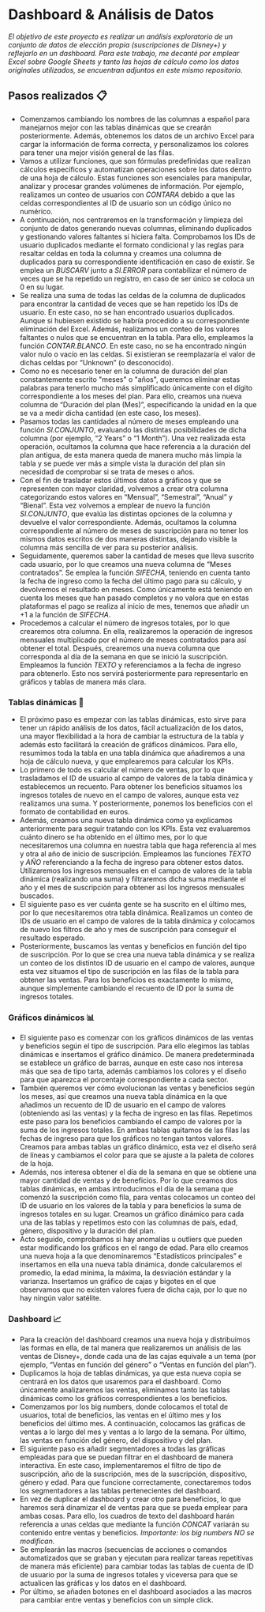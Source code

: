 # Dashboard & Análisis de Datos
_El objetivo de este proyecto es realizar un análisis exploratorio de un conjunto de datos de elección propia (suscripciones de Disney+) y reflejarlo en un dashboard. Para este trabajo, me decanté por emplear Excel sobre Google Sheets y tanto las hojas de cálculo como los datos originales utilizados, se encuentran adjuntos en este mismo repositorio._

## Pasos realizados 📋
-	Comenzamos cambiando los nombres de las columnas a español para manejarnos mejor con las tablas dinámicas que se crearán posteriormente. Además, obtenemos los datos de un archivo Excel para cargar la información de forma correcta, y personalizamos los colores para tener una mejor visión general de las filas.
-	 Vamos a utilizar funciones, que son fórmulas predefinidas que realizan cálculos específicos y automatizan operaciones sobre los datos dentro de una hoja de cálculo. Estas funciones son esenciales para manipular, analizar y procesar grandes volúmenes de información. Por ejemplo, realizamos un conteo de usuarios con _CONTARA_ debido a que las celdas correspondientes al ID de usuario son un código único no numérico.
-	A continuación, nos centraremos en la transformación y limpieza del conjunto de datos generando nuevas columnas, eliminando duplicados y gestionando valores faltantes si hiciera falta. Comprobamos los IDs de usuario duplicados mediante el formato condicional y las reglas para resaltar celdas en toda la columna y creamos una columna de duplicados para su correspondiente identificación en caso de existir. Se emplea un _BUSCARV_ junto a _SI.ERROR_ para contabilizar el número de veces que se ha repetido un registro, en caso de ser único se coloca un 0 en su lugar.
-	Se realiza una suma de todas las celdas de la columna de duplicados para encontrar la cantidad de veces que se han repetido los IDs de usuario. En este caso, no se han encontrado usuarios duplicados. Aunque si hubiesen existido se habría procedido a su correspondiente eliminación del Excel. Además, realizamos un conteo de los valores faltantes o nulos que se encuentran en la tabla. Para ello, empleamos la función _CONTAR.BLANCO_. En este caso, no se ha encontrado ningún valor nulo o vacío en las celdas. Si existieran se reemplazaría el valor de dichas celdas por “Unknown” (o desconocido).
-	Como no es necesario tener en la columna de duración del plan constantemente escrito "meses" o "años", queremos eliminar estas palabras para tenerlo mucho más simplificado únicamente con el dígito correspondiente a los meses del plan. Para ello, creamos una nueva columna de “Duración del plan (Mes)”, especificando la unidad en la que se va a medir dicha cantidad (en este caso, los meses).
-	Pasamos todas las cantidades al número de meses empleando una función _SI.CONJUNTO_, evaluando las distintas posibilidades de dicha columna (por ejemplo, “2 Years” o “1 Month”). Una vez realizada esta operación, ocultamos la columna que hace referencia a la duración del plan antigua, de esta manera queda de manera mucho más limpia la tabla y se puede ver más a simple vista la duración del plan sin necesidad de comprobar si se trata de meses o años.
-	Con el fin de trasladar estos últimos datos a gráficos y que se representen con mayor claridad, volvemos a crear otra columna categorizando estos valores en “Mensual”, “Semestral”, “Anual” y “Bienal”. Esta vez volvemos a emplear de nuevo la función _SI.CONJUNTO_, que evalúa las distintas opciones de la columna y devuelve el valor correspondiente. Además, ocultamos la columna correspondiente al número de meses de suscripción para no tener los mismos datos escritos de dos maneras distintas, dejando visible la columna más sencilla de ver para su posterior análisis.
-	Seguidamente, queremos saber la cantidad de meses que lleva suscrito cada usuario, por lo que creamos una nueva columna de “Meses contratados”. Se emplea la función _SIFECHA_, teniendo en cuenta tanto la fecha de ingreso como la fecha del último pago para su cálculo, y devolvemos el resultado en meses. Como únicamente está teniendo en cuenta los meses que han pasado completos y no valora que en estas plataformas el pago se realiza al inicio de mes, tenemos que añadir un +1 a la función de _SIFECHA_.
-	Procedemos a calcular el número de ingresos totales, por lo que crearemos otra columna. En ella, realizaremos la operación de ingresos mensuales multiplicado por el número de meses contratados para así obtener el total. Después, crearemos una nueva columna que corresponda al día de la semana en que se inició la suscripción. Empleamos la función _TEXTO_ y referenciamos a la fecha de ingreso para obtenerlo. Esto nos servirá posteriormente para representarlo en gráficos y tablas de manera más clara.
### Tablas dinámicas 📄
-	El próximo paso es empezar con las tablas dinámicas, esto sirve para tener un rápido análisis de los datos, fácil actualización de los datos, una mayor flexibilidad a la hora de cambiar la estructura de la tabla y además esto facilitará la creación de gráficos dinámicos. Para ello, resumimos toda la tabla en una tabla dinámica que añadiremos a una hoja de cálculo nueva, y que emplearemos para calcular los KPIs.
-	Lo primero de todo es calcular el número de ventas, por lo que trasladamos el ID de usuario al campo de valores de la tabla dinámica y establecemos un recuento. Para obtener los beneficios situamos los ingresos totales de nuevo en el campo de valores, aunque esta vez realizamos una suma. Y posteriormente, ponemos los beneficios con el formato de contabilidad en euros.
-	Además, creamos una nueva tabla dinámica como ya explicamos anteriormente para seguir tratando con los KPIs. Esta vez evaluaremos cuánto dinero se ha obtenido en el último mes, por lo que necesitaremos una columna en nuestra tabla que haga referencia al mes y otra al año de inicio de suscripción. Empleamos las funciones _TEXTO_ y _AÑO_ referenciando a la fecha de ingreso para obtener estos datos. Utilizaremos los ingresos mensuales en el campo de valores de la tabla dinámica (realizando una suma) y filtraremos dicha suma mediante el año y el mes de suscripción para obtener así los ingresos mensuales buscados.
-	El siguiente paso es ver cuánta gente se ha suscrito en el último mes, por lo que necesitaremos otra tabla dinámica. Realizamos un conteo de IDs de usuario en el campo de valores de la tabla dinámica y colocamos de nuevo los filtros de año y mes de suscripción para conseguir el resultado esperado.
-	Posteriormente, buscamos las ventas y beneficios en función del tipo de suscripción. Por lo que se crea una nueva tabla dinámica y se realiza un conteo de los distintos ID de usuario en el campo de valores, aunque esta vez situamos el tipo de suscripción en las filas de la tabla para obtener las ventas. Para los beneficios es exactamente lo mismo, aunque simplemente cambiando el recuento de ID por la suma de ingresos totales.
### Gráficos dinámicos 📊
-	El siguiente paso es comenzar con los gráficos dinámicos de las ventas y beneficios según el tipo de suscripción. Para ello elegimos las tablas dinámicas e insertamos el gráfico dinámico. De manera predeterminada se establece un gráfico de barras, aunque en este caso nos interesa más que sea de tipo tarta, además cambiamos los colores y el diseño para que aparezca el porcentaje correspondiente a cada sector.
-	También queremos ver cómo evolucionan las ventas y beneficios según los meses, así que creamos una nueva tabla dinámica en la que añadimos un recuento de ID de usuario en el campo de valores (obteniendo así las ventas) y la fecha de ingreso en las filas. Repetimos este paso para los beneficios cambiando el campo de valores por la suma de los ingresos totales. En ambas tablas quitamos de las filas las fechas de ingreso para que los gráficos no tengan tantos valores. Creamos para ambas tablas un gráfico dinámico, esta vez el diseño será de líneas y cambiamos el color para que se ajuste a la paleta de colores de la hoja.
-	Además, nos interesa obtener el día de la semana en que se obtiene una mayor cantidad de ventas y de beneficios. Por lo que creamos dos tablas dinámicas, en ambas introducimos el día de la semana que comenzó la suscripción como fila, para ventas colocamos un conteo del ID de usuario en los valores de la tabla y para beneficios la suma de ingresos totales en su lugar. Creamos un gráfico dinámico para cada una de las tablas y repetimos esto con las columnas de país, edad, género, dispositivo y la duración del plan.
-	Acto seguido, comprobamos si hay anomalías u outliers que pueden estar modificando los gráficos en el rango de edad. Para ello creamos una nueva hoja a la que denominaremos “Estadísticos principales” e insertamos en ella una nueva tabla dinámica, donde calcularemos el promedio, la edad mínima, la máxima, la desviación estándar y la varianza. Insertamos un gráfico de cajas y bigotes en el que observamos que no existen valores fuera de dicha caja, por lo que no hay ningún valor satélite.
### Dashboard 📈
-	Para la creación del dashboard creamos una nueva hoja y distribuimos las formas en ella, de tal manera que realizaremos un análisis de las ventas de Disney+, donde cada una de las cajas equivale a un tema (por ejemplo, “Ventas en función del género” o “Ventas en función del plan”).
-	Duplicamos la hoja de tablas dinámicas, ya que esta nueva copia se centrará en los datos que usaremos para el dashboard. Como únicamente analizaremos las ventas, eliminamos tanto las tablas dinámicas como los gráficos correspondientes a los beneficios.
-	Comenzamos por los big numbers, donde colocamos el total de usuarios, total de beneficios, las ventas en el último mes y los beneficios del último mes. A continuación, colocamos las gráficas de ventas a lo largo del mes y ventas a lo largo de la semana. Por último, las ventas en función del género, del dispositivo y del plan.
-	El siguiente paso es añadir segmentadores a todas las gráficas empleadas para que se puedan filtrar en el dashboard de manera interactiva. En este caso, implementaremos el filtro de tipo de suscripción, año de la suscripción, mes de la suscripción, dispositivo, género y edad. Para que funcione correctamente, conectaremos todos los segmentadores a las tablas pertenecientes del dashboard.
-	En vez de duplicar el dashboard y crear otro para beneficios, lo que haremos será dinamizar el de ventas para que se pueda emplear para ambas cosas. Para ello, los cuadros de texto del dashboard harán referencia a unas celdas que mediante la función _CONCAT_ variarán su contenido entre ventas y beneficios. _Importante: los big numbers NO se modifican._
-	Se emplearán las macros (secuencias de acciones o comandos automatizados que se graban y ejecutan para realizar tareas repetitivas de manera más eficiente) para cambiar todas las tablas de cuenta de ID de usuario por la suma de ingresos totales y viceversa para que se actualicen las gráficas y los datos en el dashboard.
-	Por último, se añaden botones en el dashboard asociados a las macros para cambiar entre ventas y beneficios con un simple click.
